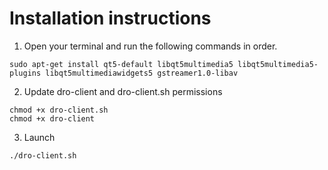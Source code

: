# Installation instructions
1. Open your terminal and run the following commands in order.
```
sudo apt-get install qt5-default libqt5multimedia5 libqt5multimedia5-plugins libqt5multimediawidgets5 gstreamer1.0-libav
```
2. Update dro-client and dro-client.sh permissions
```
chmod +x dro-client.sh
chmod +x dro-client
```
3. Launch
```
./dro-client.sh
```
